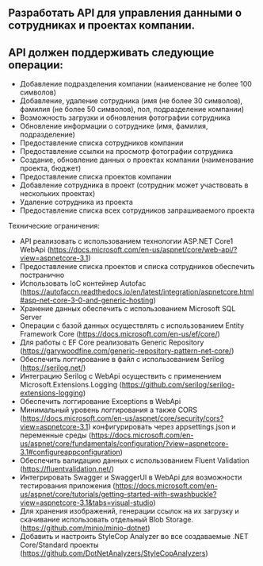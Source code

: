 ## Разработать API для управления данными о сотрудниках и проектах компании.

## API должен поддерживать следующие операции:

- Добавление подразделения компании (наименование не более 100 символов)
- Добавление, удаление сотрудника (имя (не более 30 символов), фамилия (не более 50 символов), пол, подразделение компании)
- Возможность загрузки и обновления фотографии сотрудника
- Обновление информации о сотруднике (имя, фамилия, подразделение)
- Предоставление списка сотрудников компании
- Предоставление ссылки на просмотр фотографии сотрудника
- Создание, обновление данных о проектах компании (наименование проекта, бюджет)
- Предоставление списка проектов компании
- Добавление сотрудника в проект (сотрудник может участвовать в нескольких проектах)
- Удаление сотрудника из проекта
- Предоставление списка всех сотрудников запрашиваемого проекта
 
Технические ограничения:
- API реализовать с использованием технологии ASP.NET Core1 WebApi (https://docs.microsoft.com/en-us/aspnet/core/web-api/?view=aspnetcore-3.1)
- Предоставление списка проектов и списка сотрудников обеспечить постранично
- Использовать IoC контейнер Autofac (https://autofaccn.readthedocs.io/en/latest/integration/aspnetcore.html#asp-net-core-3-0-and-generic-hosting)
- Хранение данных обеспечить с использованием Microsoft SQL Server
- Операции с базой данных осуществлять с использованием Entity Framework Core (https://docs.microsoft.com/en-us/ef/core/)
- Для работы с EF Core реализовать Generic Repository (https://garywoodfine.com/generic-repository-pattern-net-core/)
- Обеспечить логгирование в файл с использованием Serilog (https://serilog.net/)
- Интеграцию Serilog с WebApi осуществить с применением Microsoft.Extensions.Logging (https://github.com/serilog/serilog-extensions-logging)
- Обеспечить логгирование Exceptions в WebApi
- Минимальный уровень логгирования а также CORS (https://docs.microsoft.com/en-us/aspnet/core/security/cors?view=aspnetcore-3.1) конфигурировать через appsettings.json и переменные среды (https://docs.microsoft.com/en-us/aspnet/core/fundamentals/configuration/?view=aspnetcore-3.1#configureappconfiguration)
- Обеспечить валидацию данных с использованием Fluent Validation (https://fluentvalidation.net/)
- Интегрировать Swagger и SwaggerUI в WebApi для возможности тестирования приложения (https://docs.microsoft.com/en-us/aspnet/core/tutorials/getting-started-with-swashbuckle?view=aspnetcore-3.1&tabs=visual-studio)
- Для хранения изображений, генерации ссылок на их загрузку и скачивание использовать отдельный Blob Storage. (https://github.com/minio/minio-dotnet)
- Добавить и настроить StyleCop Analyzer во все создаваемые .NET Core/Standard проекты (https://github.com/DotNetAnalyzers/StyleCopAnalyzers)